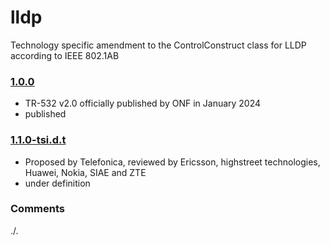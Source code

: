 # lldp
Technology specific amendment to the ControlConstruct class for LLDP according to IEEE 802.1AB

### [1.0.0](../../tree/TR532v2_0)
- TR-532 v2.0 officially published by ONF in January 2024
- published

### [1.1.0-tsi.d.t](../../tree/tsi)
- Proposed by Telefonica, reviewed by Ericsson, highstreet technologies, Huawei, Nokia, SIAE and ZTE
- under definition

### Comments
./.
